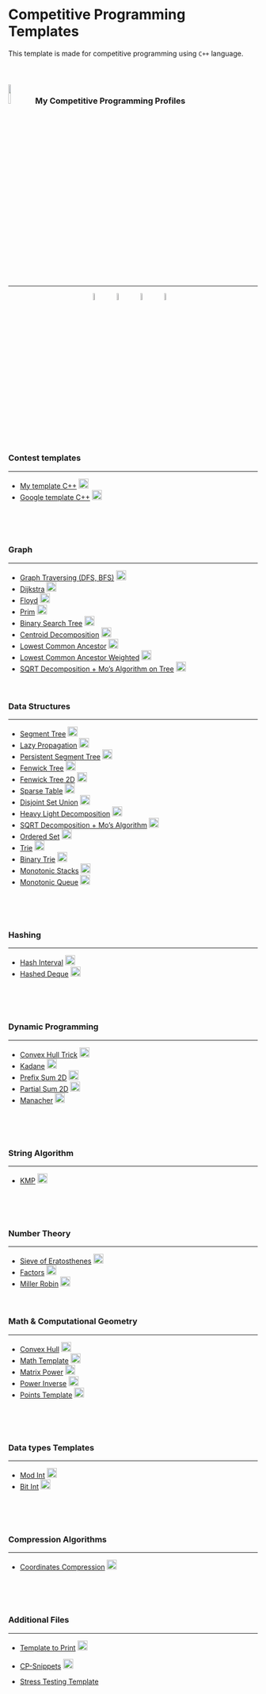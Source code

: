 <head>
 <link rel="icon" type="image/png" href="https://iili.io/H5APPzG.png">
</head>

<h1> Competitive Programming Templates </h1>

This template is made for competitive programming using `C++` language.

<br>

<h3> 
<img src="https://media4.giphy.com/media/dMLmQfCO7lCA2gX3tw/giphy.gif?cid=ecf05e47ak6mwfu812269zzr8ydv529109qzpb8rszwnja9e&rid=giphy.gif&ct=s" width="10%"/> <span>My Competitive Programming Profiles</span>
</h3>

---

<p align="center">
  <a href="https://codeforces.com/profile/SAYEM_19"><img src="https://img.icons8.com/external-tal-revivo-shadow-tal-revivo/50/000000/external-codeforces-programming-competitions-and-contests-programming-community-logo-shadow-tal-revivo.png" alt="Code Forces" width="6%"/></a>&emsp; 
<!--  <a href="https://leetcode.com/7oSkaa/"><img src="https://img.icons8.com/external-tal-revivo-shadow-tal-revivo/50/000000/external-level-up-your-coding-skills-and-quickly-land-a-job-logo-shadow-tal-revivo.png" alt="LeetCode" width="6%"/></a>&emsp;  -->
 <a href="https://atcoder.jp/users/SAYEM_16"><img src="https://iili.io/HTsq4wv.png" alt="AtCoder" width="6%"/></a>&emsp; 
 <a href="https://www.codechef.com/users/sayem_18"><img src="https://img.icons8.com/color/50/000000/codechef.png" alt="Code Chef" width="6%"/></a>&emsp; 
 <a href="https://icpc.global/private/person/854884/ICPCID"><img src="https://iili.io/HTsBUfS.png" alt="ICPC Global" width="6%"/></a>&emsp; 
<!--  <a href="https://www.codingame.com/profile/e5e56c7585fda3b457056b85180a4d636850344" ><img src="https://tcourreges.github.io/images/codersstrikeback/codingamelogo.png" alt="Codingame" width="20%"/></a> -->
</p>

<br><br><br>

### Contest templates

---

- [My template C++](https://github.com/7oSkaaa/CP-Templates/blob/main/Template.cpp)&nbsp;<a href='Template.cpp'><img src="https://img.icons8.com/color/48/000000/downloads.png" width="20px"/></a>
- [Google template C++](https://github.com/7oSkaaa/CP-Templates/blob/main/Google_Template.cpp)&nbsp;<a href='Google_Template.cpp'><img src="https://img.icons8.com/color/48/000000/downloads.png" width="20px"/></a>

<br><br><br>

### Graph

---

- [Graph Traversing (DFS, BFS)](https://github.com/7oSkaaa/CP-Templates/blob/main/Graph.cpp)&nbsp;<a href='Graph.cpp'><img src="https://img.icons8.com/color/48/000000/downloads.png" width="20px"/></a>
- [Dijkstra](https://github.com/7oSkaaa/CP-Templates/blob/main/Dijkstra.cpp)&nbsp;<a href='Dijkstra.cpp'><img src="https://img.icons8.com/color/48/000000/downloads.png" width="20px"/></a>
- [Floyd](https://github.com/7oSkaaa/CP-Templates/blob/main/Floyd.cpp)&nbsp;<a href='Floyd.cpp'><img src="https://img.icons8.com/color/48/000000/downloads.png" width="20px"/></a>
- [Prim](https://github.com/7oSkaaa/CP-Templates/blob/main/Prim.cpp)&nbsp;<a href='Prim.cpp'><img src="https://img.icons8.com/color/48/000000/downloads.png" width="20px"/></a>
- [Binary Search Tree](https://github.com/7oSkaaa/CP-Templates/blob/main/Binary_Search_Tree.cpp)&nbsp;<a href='Binary_Search_Tree.cpp'><img src="https://img.icons8.com/color/48/000000/downloads.png" width="20px"/></a>
- [Centroid Decomposition](https://github.com/7oSkaaa/CP-Templates/blob/main/Centroid_Decomposition.cpp)&nbsp;<a href='Centroid_Decomposition.cpp'><img src="https://img.icons8.com/color/48/000000/downloads.png" width="20px"/></a>
- [Lowest Common Ancestor](https://github.com/7oSkaaa/CP-Templates/blob/main/LCA.cpp)&nbsp;<a href='LCA.cpp'><img src="https://img.icons8.com/color/48/000000/downloads.png" width="20px"/></a>
- [Lowest Common Ancestor Weighted](https://github.com/7oSkaaa/CP-Templates/blob/main/LCA_Weighted.cpp)&nbsp;<a href='LCA_Weighted.cpp'><img src="https://img.icons8.com/color/48/000000/downloads.png" width="20px"/></a>
- [SQRT Decomposition + Mo’s Algorithm on Tree](https://github.com/7oSkaaa/CP-Templates/blob/main/MO_Tree.cpp)&nbsp;<a href='MO_Tree.cpp'><img src="https://img.icons8.com/color/48/000000/downloads.png" width="20px"/></a>
<br><br><br>

### Data Structures

---

- [Segment Tree](https://github.com/7oSkaaa/CP-Templates/blob/main/Seg_Tree.cpp)&nbsp;<a href='Seg_Tree.cpp'><img src="https://img.icons8.com/color/48/000000/downloads.png" width="20px"/></a>
- [Lazy Propagation](https://github.com/7oSkaaa/CP-Templates/blob/main/Lazy_Propagation.cpp)&nbsp;<a href='Lazy_Propagation.cpp'><img src="https://img.icons8.com/color/48/000000/downloads.png" width="20px"/></a>
- [Persistent Segment Tree](https://github.com/7oSkaaa/CP-Templates/blob/main/PST.cpp)&nbsp;<a href='PST.cpp'><img src="https://img.icons8.com/color/48/000000/downloads.png" width="20px"/></a>
- [Fenwick Tree](https://github.com/7oSkaaa/CP-Templates/blob/main/Fenwick_Tree.cpp)&nbsp;<a href='Fenwick_Tree.cpp'><img src="https://img.icons8.com/color/48/000000/downloads.png" width="20px"/></a>
- [Fenwick Tree 2D](https://github.com/7oSkaaa/CP-Templates/blob/main/Fenwick_Tree_2D.cpp)&nbsp;<a href='Fenwick_Tree_2D.cpp'><img src="https://img.icons8.com/color/48/000000/downloads.png" width="20px"/></a>
- [Sparse Table](https://github.com/7oSkaaa/CP-Templates/blob/main/Sparse_Table.cpp)&nbsp;<a href='Sparse_Table.cpp'><img src="https://img.icons8.com/color/48/000000/downloads.png" width="20px"/></a>
- [Disjoint Set Union](https://github.com/7oSkaaa/CP-Templates/blob/main/DSU.cpp)&nbsp;<a href='DSU.cpp'><img src="https://img.icons8.com/color/48/000000/downloads.png" width="20px"/></a>
- [Heavy Light Decomposition](https://github.com/7oSkaaa/CP-Templates/blob/main/HLD.cpp)&nbsp;<a href='HLD.cpp'><img src="https://img.icons8.com/color/48/000000/downloads.png" width="20px"/></a>
- [SQRT Decomposition + Mo’s Algorithm](https://github.com/7oSkaaa/CP-Templates/blob/main/MO.cpp)&nbsp;<a href='MO.cpp'><img src="https://img.icons8.com/color/48/000000/downloads.png" width="20px"/></a>
- [Ordered Set](https://github.com/7oSkaaa/CP-Templates/blob/main/Ordered_Set.cpp)&nbsp;<a href='Ordered_Set.cpp'><img src="https://img.icons8.com/color/48/000000/downloads.png" width="20px"/></a>
- [Trie](https://github.com/7oSkaaa/CP-Templates/blob/main/Trie.cpp)&nbsp;<a href='Trie.cpp'><img src="https://img.icons8.com/color/48/000000/downloads.png" width="20px"/></a>
- [Binary Trie](https://github.com/7oSkaaa/CP-Templates/blob/main/Trie_Binary.cpp)&nbsp;<a href='Trie_Binary.cpp'><img src="https://img.icons8.com/color/48/000000/downloads.png" width="20px"/></a>
- [Monotonic Stacks](https://github.com/7oSkaaa/CP-Templates/blob/main/Monotonic_Stacks.cpp)&nbsp;<a href='Monotonic_Stacks.cpp'><img src="https://img.icons8.com/color/48/000000/downloads.png" width="20px"/></a>
- [Monotonic Queue](https://github.com/7oSkaaa/CP-Templates/blob/main/Monotonic_Queue.cpp)&nbsp;<a href='Monotonic_Queue.cpp'><img src="https://img.icons8.com/color/48/000000/downloads.png" width="20px"/></a>

<br><br><br>

### Hashing

---

- [Hash Interval](https://github.com/7oSkaaa/CP-Templates/blob/main/Hash.cpp)&nbsp;<a href='Hash.cpp'><img src="https://img.icons8.com/color/48/000000/downloads.png" width="20px"/></a>
- [Hashed Deque](https://github.com/7oSkaaa/CP-Templates/blob/main/Hashed_Deque.cpp)&nbsp;<a href='Hashed_Deque.cpp'><img src="https://img.icons8.com/color/48/000000/downloads.png" width="20px"/></a>

<br><br><br>

### Dynamic Programming

---

- [Convex Hull Trick](https://github.com/7oSkaaa/CP-Templates/blob/main/Convex_Hull_Trick.cpp)&nbsp;<a href='Convex_Hull_Trick.cpp'><img src="https://img.icons8.com/color/48/000000/downloads.png" width="20px"/></a>
- [Kadane](https://github.com/7oSkaaa/CP-Templates/blob/main/Kadane.cpp)&nbsp;<a href='Kadane.cpp'><img src="https://img.icons8.com/color/48/000000/downloads.png" width="20px"/></a>
- [Prefix Sum 2D](https://github.com/7oSkaaa/CP-Templates/blob/main/Prefix_Sum_2D.cpp)&nbsp;<a href='Prefix_Sum_2D.cpp'><img src="https://img.icons8.com/color/48/000000/downloads.png" width="20px"/></a>
- [Partial Sum 2D](https://github.com/7oSkaaa/CP-Templates/blob/main/Partial_Sum_2D.cpp)&nbsp;<a href='Partial_Sum_2D.cpp'><img src="https://img.icons8.com/color/48/000000/downloads.png" width="20px"/></a>
- [Manacher](https://github.com/7oSkaaa/CP-Templates/blob/main/Manacher.cpp)&nbsp;<a href='Manacher.cpp'><img src="https://img.icons8.com/color/48/000000/downloads.png" width="20px"/></a>

<br><br><br>

### String Algorithm

---

- [KMP](https://github.com/7oSkaaa/CP-Templates/blob/main/KMP.cpp)&nbsp;<a href='KMP.cpp'><img src="https://img.icons8.com/color/48/000000/downloads.png" width="20px"/></a>

<br><br><br>

### Number Theory

---

- [Sieve of Eratosthenes](https://github.com/7oSkaaa/CP-Templates/blob/main/Seive.cpp)&nbsp;<a href='Seive.cpp'><img src="https://img.icons8.com/color/48/000000/downloads.png" width="20px"/></a>
- [Factors](https://github.com/7oSkaaa/CP-Templates/blob/main/Factors.cpp)&nbsp;<a href='Factors.cpp'><img src="https://img.icons8.com/color/48/000000/downloads.png" width="20px"/></a>
- [Miller Robin](https://github.com/7oSkaaa/CP-Templates/blob/main/Miller_Robin.cpp)&nbsp;<a href='Miller_Robin.cpp'><img src="https://img.icons8.com/color/48/000000/downloads.png" width="20px"/></a>
<br><br><br>

### Math & Computational Geometry

---

- [Convex Hull](https://github.com/7oSkaaa/CP-Templates/blob/main/Convex_Hull.cpp)&nbsp;<a href='Convex_Hull.cpp'><img src="https://img.icons8.com/color/48/000000/downloads.png" width="20px"/></a>
- [Math Template](https://github.com/7oSkaaa/CP-Templates/blob/main/Math.cpp)&nbsp;<a href='Math.cpp'><img src="https://img.icons8.com/color/48/000000/downloads.png" width="20px"/></a>
- [Matrix Power](https://github.com/7oSkaaa/CP-Templates/blob/main/Matrix_Power.cpp)&nbsp;<a href='Matrix_Power.cpp'><img src="https://img.icons8.com/color/48/000000/downloads.png" width="20px"/></a>
- [Power Inverse](https://github.com/7oSkaaa/CP-Templates/blob/main/Power_Inverse.cpp)&nbsp;<a href='Power_Inverse.cpp'><img src="https://img.icons8.com/color/48/000000/downloads.png" width="20px"/></a>
- [Points Template](https://github.com/7oSkaaa/CP-Templates/blob/main/Point.cpp)&nbsp;<a href='Point.cpp'><img src="https://img.icons8.com/color/48/000000/downloads.png" width="20px"/></a>

<br><br><br>

### Data types Templates

---

- [Mod Int](https://github.com/7oSkaaa/CP-Templates/blob/main/Mod_Int.cpp)&nbsp;<a href='Mod_Int.cpp'><img src="https://img.icons8.com/color/48/000000/downloads.png" width="20px"/></a>
- [Bit Int](https://github.com/7oSkaaa/CP-Templates/blob/main/Big_Int.cpp)&nbsp;<a href='Big_Int.cpp'><img src="https://img.icons8.com/color/48/000000/downloads.png" width="20px"/></a>

<br><br><br>

### Compression Algorithms

---

- [Coordinates Compression](https://github.com/7oSkaaa/CP-Templates/blob/main/Coordinate_Compression.cpp)&nbsp;<a href='Coordinate_Compression.cpp'><img src="https://img.icons8.com/color/48/000000/downloads.png" width="20px"/></a>

<br><br><br>

### Additional Files

---

- [Template to Print](https://github.com/7oSkaaa/CP-Templates/blob/main/Print_Template.cpp)&nbsp;<a href='Print_Template.cpp'><img src="https://img.icons8.com/color/48/000000/downloads.png" width="20px"/></a>

- [CP-Snippets](https://github.com/7oSkaaa/CP-Templates/blob/main/CP.code-snippets)&nbsp;<a href='CP.code-snippets'><img src="https://img.icons8.com/color/48/000000/downloads.png" width="20px"/></a>

- [Stress Testing Template](https://github.com/7oSkaaa/Stress_Testing)

<br><br><br>
